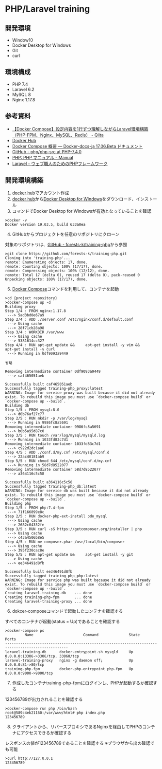 # PHP/Laravel training

## 開発環境
- Window10
- Docker Desktop for Windows
- Git
- curl

## 環境構成
- PHP 7.4
- Laravel 6.2
- MySQL 8
- Nginx 1.17.8

## 参考資料
- [【Docker Compose】設定内容を1行ずつ理解しながらLaravel環境構築（PHP-FPM、Nginx、MySQL、Redis） - Qiita](https://qiita.com/minato-naka/items/8b31d28823cabaa9487a)
- [Docker Hub](https://hub.docker.com/)
- [Docker Compose 概要 — Docker-docs-ja 17.06.Beta ドキュメント](http://docs.docker.jp/compose/overview.html)
- [GitHub - php/php-src at PHP-7.4.0](https://github.com/php/php-src/tree/PHP-7.4.0)
- [PHP: PHP マニュアル - Manual](https://www.php.net/manual/ja/)
- [Laravel - ウェブ職人のためのPHPフレームワーク](http://laravel.jp/)

## 開発環境構築
1. [docker hub](https://hub.docker.com/)でアカウント作成
2.  [docker hub](https://hub.docker.com/)から[Docker Desktop for Windows](https://hub.docker.com/)をダウンロード、インストール
3.  コマンドでDocker Desktop for Windowsが有効となっていることを確認

```terminal
>docker -v
Docker version 19.03.5, build 633a0ea
```
4. GitHubからプロジェクトを任意のリポジトリにクローン

対象のリポジトリは、[GitHub - forests-k/training-php](https://github.com/forests-k/training-php)から参照
```terminal
>git clone https://github.com/forests-k/training-php.git
Cloning into 'training-php'...
remote: Enumerating objects: 17, done.
remote: Counting objects: 100% (17/17), done.
remote: Compressing objects: 100% (12/12), done.
remote: Total 17 (delta 0), reused 17 (delta 0), pack-reused 0
Unpacking objects: 100% (17/17), done.
```
  
  5. [Docker Compose](http://docs.docker.jp/compose/overview.html)コマンドを利用して、コンテナを起動
  
```terminal
>cd {project repository}
>docker-compose up -d
Building proxy
Step 1/4 : FROM nginx:1.17.8
 ---> 5ad3bd0e67a9
Step 2/4 : ADD ./server.conf /etc/nginx/conf.d/default.conf
 ---> Using cache
 ---> 28f71cb28a98
Step 3/4 : WORKDIR /var/www
 ---> Using cache
 ---> 5381614cc327
Step 4/4 : RUN apt-get update &&     apt-get install -y vim &&     apt-get install -y curl
 ---> Running in 0df9093a9449

省略

Removing intermediate container 0df9093a9449
 ---> caf465051aeb

Successfully built caf465051aeb
Successfully tagged training-php_proxy:latest
WARNING: Image for service proxy was built because it did not already exist. To rebuild this image you must use `docker-compose build` or `docker-compose up --build`.
Building db
Step 1/5 : FROM mysql:8.0
 ---> d0b76af27c77
Step 2/5 : RUN mkdir -p /var/log/mysql
 ---> Running in 9986fc8a5691
Removing intermediate container 9986fc8a5691
 ---> b0b5a95d87c0
Step 3/5 : RUN touch /var/log/mysql/mysqld.log
 ---> Running in 1033fd83c7d1
Removing intermediate container 1033fd83c7d1
 ---> c922d2dc1aa6
Step 4/5 : ADD ./conf.d/my.cnf /etc/mysql/conf.d
 ---> 22ac40181ab9
Step 5/5 : RUN chmod 644 /etc/mysql/conf.d/my.cnf
 ---> Running in 58d7d8522077
Removing intermediate container 58d7d8522077
 ---> a364116c5c58

Successfully built a364116c5c58
Successfully tagged training-php_db:latest
WARNING: Image for service db was built because it did not already exist. To rebuild this image you must use `docker-compose build` or `docker-compose up --build`.
Building php
Step 1/5 : FROM php:7.4-fpm
 ---> 71f166899e8c
Step 2/5 : RUN docker-php-ext-install pdo_mysql
 ---> Using cache
 ---> 2682c04332fe
Step 3/5 : RUN curl -sS https://getcomposer.org/installer | php
 ---> Using cache
 ---> c43a4506b8e5
Step 4/5 : RUN mv composer.phar /usr/local/bin/composer
 ---> Using cache
 ---> 395f230cac8e
Step 5/5 : RUN apt-get update &&     apt-get install -y git
 ---> Using cache
 ---> ee346491d8fb

Successfully built ee346491d8fb
Successfully tagged training-php_php:latest
WARNING: Image for service php was built because it did not already exist. To rebuild this image you must use `docker-compose build` or `docker-compose up --build`.
Creating laravel-training-db    ... done
Creating training-php-fpm       ... done
Creating laravel-training-proxy ... done
```

6. dokcer-composeコマンドで起動したコンテナを確認する

すべてのコンテナが起動(status = Up)であることを確認する
```terminal
>docker-compose ps
         Name                       Command              State                 Ports
---------------------------------------------------------------------------------------------------
laravel-training-db      docker-entrypoint.sh mysqld     Up      0.0.0.0:13306->3306/tcp, 33060/tcp
laravel-training-proxy   nginx -g daemon off;            Up      0.0.0.0:81->80/tcp
training-php-fpm         docker-php-entrypoint php-fpm   Up      0.0.0.0:9000->9000/tcp
```

7. 作成したコンテナtraining-php-fpmにログインし、PHPが起動するか確認する

123456789が出力されることを確認する
```terminal
>docker-compose run php /bin/bash
root@589c4eb21160:/var/www/html# php index.php
123456789
```
8. クライアントから、リバースプロキシであるNginxを経由してPHPのコンテナにアクセスできるか確認する

レスポンスの値が123456789であることを確認する
※ブラウザから出の確認でも可能
```terminal
>curl http://127.0.0.1
123456789
```
